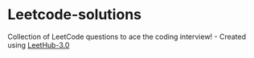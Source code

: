 # Leetcode-solutions
Collection of LeetCode questions to ace the coding interview! - Created using [LeetHub-3.0](https://github.com/raphaelheinz/LeetHub-3.0)
